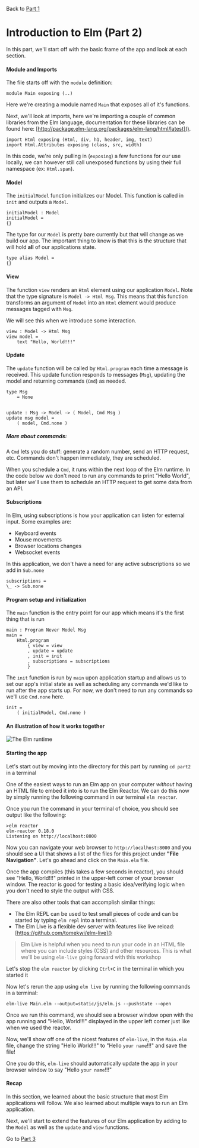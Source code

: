 
Back to [Part 1](https://github.com/Elm-Detroit/elm-workshop/blob/master/part3/README.md)

# Introduction to Elm (Part 2)

In this part, we'll start off with the basic frame of the app and look at each section.

#### Module and Imports

The file starts off with the `module` definition:

`module Main exposing (..)`

Here we're creating a module named `Main` that exposes all of it's functions.

Next, we'll look at imports, here we're importing a couple of common libraries from the Elm language, 
documentation for these libraries can be found here: [http://package.elm-lang.org/packages/elm-lang/html/latest]().

```
import Html exposing (Html, div, h1, header, img, text)
import Html.Attributes exposing (class, src, width)
```

In this code, we're only pulling in (`exposing`) a few functions for our use locally, we can however still call unexposed
functions by using their full namespace (ex: `Html.span`).

#### Model

The `initialModel` function initializes our Model. This function is called in `init` and outputs a `Model`.

```
initialModel : Model
initialModel =
{}
```

The type for our `Model` is pretty bare currently but that will change as we build our app. The important thing to know
is that this is the structure that will hold __all__ of our applications state.

```
type alias Model =
{}
```


#### View

The function `view` renders an `Html` element using our application `Model`.
Note that the type signature is `Model -> Html Msg`. This means that this function transforms an argument
of `Model` into an `Html` element would produce messages tagged with `Msg`.

We will see this when we introduce some interaction.

```
view : Model -> Html Msg
view model =
    text "Hello, World!!!"
```


#### Update
The `update` function will be called by `Html.program` each time a message is received.
This update function responds to messages (`Msg`), updating the model and returning commands (`Cmd`) as needed.

```
type Msg
    = None


update : Msg -> Model -> ( Model, Cmd Msg )
update msg model =
    ( model, Cmd.none )
```

##### More about commands:
A `Cmd` lets you do stuff: generate a random number, send an HTTP request, etc. Commands don't happen immediately, 
they are scheduled. 

When you schedule a `Cmd`, it runs within the next loop of the Elm runtime. In the code below
we don't need to run any commands to print "Hello World", but later we'll use them to schedule an HTTP request to get
some data from an API.


#### Subscriptions
In Elm, using subscriptions is how your application can listen for external input. Some examples are:
- Keyboard events
- Mouse movements
- Browser locations changes
- Websocket events

In this application, we don't have a need for any active subscriptions so we add in `Sub.none`

```
subscriptions =
\_ -> Sub.none
```


#### Program setup and initialization

The `main` function is the entry point for our app which means it's the first thing that is run

```
main : Program Never Model Msg
main =
    Html.program
        { view = view
        , update = update
        , init = init
        , subscriptions = subscriptions
        }
```

The `init` function is run by `main` upon application startup and allows us to set
our app's initial state as well as scheduling any commands we'd like to run after the app starts
up. For now, we don't need to run any commands so we'll use `Cmd.none` here.

```
init =
    ( initialModel, Cmd.none )
```

#### An illustration of how it works together

![The Elm runtime](https://guide.elm-lang.org/architecture/effects/program.svg)

#### Starting the app

Let's start out by moving into the directory for this part by running `cd part2` in a terminal

One of the easiest ways to run an Elm app on your computer _without_ having an HTML file to embed it into
is to run the Elm Reactor. We can do this now by simply running the following command in our terminal `elm reactor`.

Once you run the command in your terminal of choice, you should see output like the following:

```
>elm reactor
elm-reactor 0.18.0
Listening on http://localhost:8000
```

Now you can navigate your web browser to `http://localhost:8000` and you should see a UI that shows a list of the files for 
this project under __"File Navigation"__. Let's go ahead and click on the `Main.elm` file.

Once the app compiles (this takes a few seconds in reactor), you should see "Hello, World!!!" printed in the upper-left
corner of your browser window. The reactor is good for testing a basic idea/verifying logic when you don't need to
style the output with CSS.

There are also other tools that can accomplish similar things:

- The Elm REPL can be used to test small pieces of code and can be started by typing `elm repl` into a terminal.
- The Elm Live is a flexible dev server with features like live reload: [https://github.com/tomekwi/elm-live]()


>Elm Live is helpful when you need to run your code in an HTML file where you can include styles (CSS) and other resources.
>This is what we'll be using `elm-live` going forward with this workshop

Let's stop the `elm reactor` by clicking `Ctrl+C` in the terminal in which you started it

Now let's rerun the app using `elm live` by running the following commands in a terminal:

`elm-live Main.elm --output=static/js/elm.js --pushstate --open`

Once we run this command, we should see a browser window open with the app running and "Hello, World!!!" displayed in
the upper left corner just like when we used the reactor. 

Now, we'll show off one of the nicest features of `elm-live`, in the `Main.elm` file, change the string "Hello World!!!"
to "Hello `your name`!!!" and save the file!

One you do this, `elm-live` should automatically update the app in your browser window to say "Hello `your name`!!!"

#### Recap

In this section, we learned about the basic structure that most Elm applications will follow. We also learned about multiple
ways to run an Elm application.

Next, we'll start to extend the features of our Elm application by adding to the `Model` as well as the `update` and `view`
functions.

Go to [Part 3](https://github.com/Elm-Detroit/elm-workshop/blob/master/part3/README.md)
